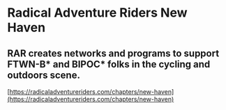 # Radical Adventure Riders New Haven

## RAR creates networks and programs to support FTWN-B* and BIPOC* folks in the cycling and outdoors scene.

[https://radicaladventureriders.com/chapters/new-haven](https://radicaladventureriders.com/chapters/new-haven)
